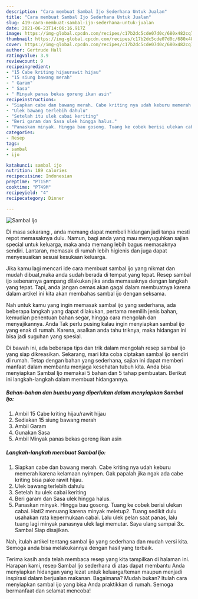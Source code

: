```yaml
---
description: "Cara membuat Sambal Ijo Sederhana Untuk Jualan"
title: "Cara membuat Sambal Ijo Sederhana Untuk Jualan"
slug: 419-cara-membuat-sambal-ijo-sederhana-untuk-jualan
date: 2021-06-23T14:06:16.917Z
image: https://img-global.cpcdn.com/recipes/c17b2dc5cde07d0c/680x482cq70/sambal-ijo-foto-resep-utama.jpg
thumbnail: https://img-global.cpcdn.com/recipes/c17b2dc5cde07d0c/680x482cq70/sambal-ijo-foto-resep-utama.jpg
cover: https://img-global.cpcdn.com/recipes/c17b2dc5cde07d0c/680x482cq70/sambal-ijo-foto-resep-utama.jpg
author: Gertrude Hall
ratingvalue: 3.9
reviewcount: 9
recipeingredient:
- "15 Cabe kriting hijaurawit hijau"
- "15 siung bawang merah"
- " Garam"
- " Sasa"
- " Minyak panas bekas goreng ikan asin"
recipeinstructions:
- "Siapkan cabe dan bawang merah. Cabe kriting nya udah keburu memerah karena kelamaan nyimpen. Gak papalah jika ngak ada cabe kriting bisa pake rawit hijau."
- "Ulek bawang terlebih dahulu"
- "Setelah itu ulek cabai keriting"
- "Beri garam dan Sasa ulek hingga halus."
- "Panaskan minyak. Hingga bau gosong. Tuang ke cobek berisi ulekan cabai. Hati2 menuang karena minyak meletup2. Tuang sedikit dulu usahakan rata kepermukaan cabai. Lalu ulek pelan saat panas, lalu tuang lagi minyak panasnya ulek lagi memutar. Saya ulang sampai 3x. Sambal Siap disajikan."
categories:
- Resep
tags:
- sambal
- ijo

katakunci: sambal ijo 
nutrition: 189 calories
recipecuisine: Indonesian
preptime: "PT15M"
cooktime: "PT49M"
recipeyield: "4"
recipecategory: Dinner

---
```



![Sambal Ijo](https://img-global.cpcdn.com/recipes/c17b2dc5cde07d0c/680x482cq70/sambal-ijo-foto-resep-utama.jpg)

Di masa  sekarang , anda memang dapat membeli hidangan jadi tanpa mesti repot memasaknya dulu. Namun, bagi anda yang mau menyuguhkan sajian special untuk keluarga, maka anda memang lebih bagus memasaknya sendiri. Lantaran, memasak di rumah lebih higienis dan juga dapat menyesuaikan sesuai kesukaan keluarga.

Jika kamu lagi mencari ide cara membuat sambal ijo yang nikmat dan mudah dibuat,maka anda sudah berada di tempat yang tepat. Resep sambal ijo  sebenarnya gampang dilakukan jika anda memasaknya dengan langkah yang tepat. Tapi, anda jangan cemas akan gagal dalam membuatnya 
karena dalam artikel ini kita akan membahas sambal ijo dengan seksama.  



Nah untuk kamu yang ingin memasak sambal ijo yang sederhana, ada beberapa langkah yang dapat dilakukan, pertama memilih jenis bahan, kemudian penentuan bahan segar, hingga cara mengolah dan menyajikannya. Anda Tak perlu pusing kalau ingin menyiapkan sambal ijo yang enak di rumah. Karena, asalkan anda  tahu triknya, maka hidangan ini bisa jadi suguhan yang spesial.

Di bawah ini, ada beberapa tips dan trik dalam mengolah resep sambal ijo yang siap dikreasikan. Sekarang, mari kita coba ciptakan sambal ijo sendiri di rumah. Tetap dengan bahan yang sederhana, sajian ini dapat memberi manfaat dalam membantu menjaga kesehatan tubuh kita. Anda bisa menyiapkan Sambal Ijo memakai 5 bahan dan 5 tahap pembuatan. Berikut ini langkah-langkah dalam membuat hidangannya.

<!--inarticleads1-->

##### Bahan-bahan dan bumbu yang diperlukan dalam menyiapkan Sambal Ijo:

1. Ambil 15 Cabe kriting hijau/rawit hijau
1. Sediakan 15 siung bawang merah
1. Ambil  Garam
1. Gunakan  Sasa
1. Ambil  Minyak panas bekas goreng ikan asin




<!--inarticleads2-->

##### Langkah-langkah membuat Sambal Ijo:

1. Siapkan cabe dan bawang merah. Cabe kriting nya udah keburu memerah karena kelamaan nyimpen. Gak papalah jika ngak ada cabe kriting bisa pake rawit hijau.
1. Ulek bawang terlebih dahulu
1. Setelah itu ulek cabai keriting
1. Beri garam dan Sasa ulek hingga halus.
1. Panaskan minyak. Hingga bau gosong. Tuang ke cobek berisi ulekan cabai. Hati2 menuang karena minyak meletup2. Tuang sedikit dulu usahakan rata kepermukaan cabai. Lalu ulek pelan saat panas, lalu tuang lagi minyak panasnya ulek lagi memutar. Saya ulang sampai 3x. Sambal Siap disajikan.




Nah, itulah artikel tentang  sambal ijo  yang sederhana dan mudah versi kita. Semoga anda bisa melakukannya dengan hasil yang terbaik. 

Terima kasih anda telah membaca resep yang kita tampilkan di halaman ini. Harapan kami, resep  Sambal Ijo sederhana di atas dapat membantu Anda menyiapkan hidangan yang lezat untuk keluarga/teman maupun menjadi inspirasi dalam berjualan makanan. Bagaimana? Mudah bukan? Itulah cara menyiapkan sambal ijo yang bisa Anda praktikkan di rumah. Semoga bermanfaat dan selamat mencoba!


